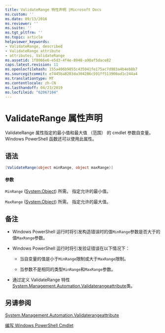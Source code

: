 ```yaml
---
title: ValidateRange 特性声明 |Microsoft Docs
ms.custom: ''
ms.date: 09/13/2016
ms.reviewer: ''
ms.suite: ''
ms.tgt_pltfrm: ''
ms.topic: article
helpviewer_keywords:
- ValidateRange, described
- ValidateRange attribute
- attributes, ValidateRange
ms.assetid: 1f8066e6-e5d3-4f4e-8948-a90af5dace82
caps.latest.revision: 11
ms.openlocfilehash: 155a406b9855c435041fe175ac7d983a4b4eb8b7
ms.sourcegitcommit: e7445ba8203da304286c591ff513900ad1c244a4
ms.translationtype: MT
ms.contentlocale: zh-CN
ms.lasthandoff: 04/23/2019
ms.locfileid: "62067104"
---
```

# <a name="validaterange-attribute-declaration"></a>ValidateRange 属性声明

ValidateRange 属性指定的最小值和最大值 （范围） 的 cmdlet 参数自变量。 Windows PowerShell 函数还可以使用此属性。

## <a name="syntax"></a>语法

```csharp
[ValidateRange(object minRange, object maxRange)]
```

#### <a name="parameters"></a>参数

`MinRange` ([System.Object](/dotnet/api/system.object)) 所需。 指定允许的最小值。

`MaxRange` ([System.Object](/dotnet/api/system.object)) 所需。 指定允许的最大值。

## <a name="remarks"></a>备注

- Windows PowerShell 运行时将引发构造错误时的值`MinRange`参数是否大于的值`MaxRange`参数。

- Windows PowerShell 运行时将引发验证错误在以下情况下：

    - 当自变量的值是小于`MinRange`限制或大于`MaxRange`限制。

    - 当参数不是相同的类型`MinRange`和`MaxRange`参数。

- 通过定义 ValidateRange 特性[System.Management.Automation.Validaterangeattribute](/dotnet/api/System.Management.Automation.ValidateRangeAttribute)类。

## <a name="see-also"></a>另请参阅

[System.Management.Automation.Validaterangeattribute](/dotnet/api/System.Management.Automation.ValidateRangeAttribute)

[编写 Windows PowerShell Cmdlet](./writing-a-windows-powershell-cmdlet.md)
